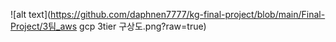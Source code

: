![alt text](https://github.com/daphnen7777/kg-final-project/blob/main/Final-Project/3팀_aws gcp 3tier 구상도.png?raw=true)

